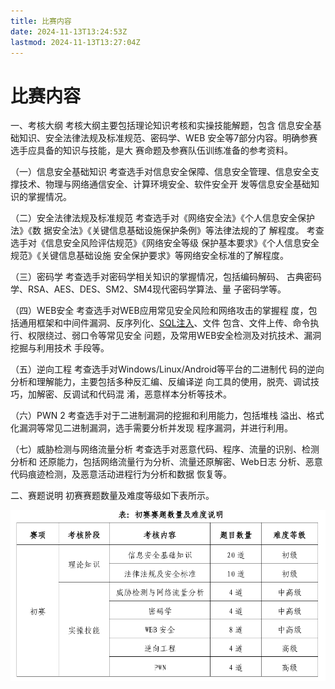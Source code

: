 ```yaml
---
title: 比赛内容
date: 2024-11-13T13:24:53Z
lastmod: 2024-11-13T13:27:04Z
---
```


# 比赛内容

一、考核大纲  考核大纲主要包括理论知识考核和实操技能解题，包含 信息安全基础知识、安全法律法规及标准规范、密码学、WEB 安全等7部分内容。明确参赛选手应具备的知识与技能，是大 赛命题及参赛队伍训练准备的参考资料。

（一）信息安全基础知识  考查选手对信息安全保障、信息安全管理、信息安全支 撑技术、物理与网络通信安全、计算环境安全、软件安全开 发等信息安全基础知识的掌握情况。

（二）安全法律法规及标准规范   考查选手对《网络安全法》《个人信息安全保护法》《数 据安全法》《关键信息基础设施保护条例》等法律法规的了 解程度。  考查选手对《信息安全风险评估规范》《网络安全等级 保护基本要求》《个人信息安全规范》《关键信息基础设施 安全保护要求》等网络安全标准的了解程度。

（三）密码学  考查选手对密码学相关知识的掌握情况，包括编码解码、 古典密码学、RSA、AES、DES、SM2、SM4现代密码学算法、量 子密码学等。

（四）WEB安全  考查选手对WEB应用常见安全风险和网络攻击的掌握程 度，包括通用框架和中间件漏洞、反序列化、[SQL注入](sql注入.md)、文件 包含、文件上传、命令执行、权限绕过、弱口令等常见安全 问题，及常用WEB安全检测及对抗技术、漏洞挖掘与利用技术 手段等。

（五）逆向工程  考查选手对Windows/Linux/Android等平台的二进制代 码的逆向分析和理解能力，主要包括多种反汇编、反编译逆 向工具的使用，脱壳、调试技巧，加解密、反调试和代码混 淆，恶意样本分析等技术。

（六）PWN  2  考查选手对于二进制漏洞的挖掘和利用能力，包括堆栈 溢出、格式化漏洞等常见二进制漏洞，选手需要分析并发现 程序漏洞，并进行利用。

（七）威胁检测与网络流量分析  考查选手对恶意代码、程序、流量的识别、检测分析和 还原能力，包括网络流量行为分析、流量还原解密、Web日志 分析、恶意代码痕迹检测，及恶意活动进程行为分析和数据 恢复等。

二、赛题说明  初赛赛题数量及难度等级如下表所示。

​![image](assets/image-20241113132655-b56dpxo.png)
